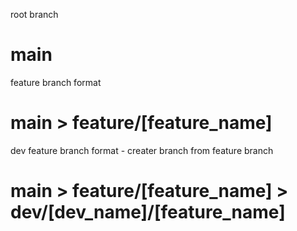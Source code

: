 root branch

# main

feature branch format

# main > feature/[feature_name]

dev feature branch format - creater branch from feature branch

# main > feature/[feature_name] > dev/[dev_name]/[feature_name]

